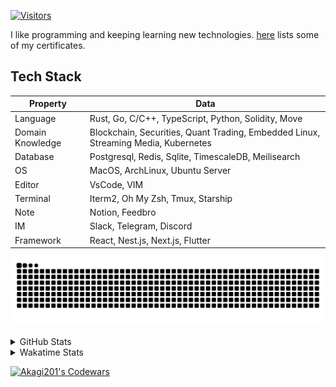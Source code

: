 <!-- markdownlint-disable MD041 MD010 MD033 -->
[![Visitors](https://api.visitorbadge.io/api/daily?path=Akagi201%2FAkagi201&label=Visitors%20Today&countColor=%2337d67a)](https://visitorbadge.io/status?path=Akagi201%2FAkagi201)

I like programming and keeping learning new technologies. [here](https://github.com/Akagi201/blockchain) lists some of my certificates.

## Tech Stack

| Property         	| Data                                                                               	|
|------------------	|------------------------------------------------------------------------------------	|
| Language         	| Rust, Go, C/C++, TypeScript, Python, Solidity, Move                                 |
| Domain Knowledge 	| Blockchain, Securities, Quant Trading, Embedded Linux, Streaming Media, Kubernetes 	|
| Database         	| Postgresql, Redis, Sqlite, TimescaleDB, Meilisearch                                 |
| OS               	| MacOS, ArchLinux, Ubuntu Server                                                     |
| Editor           	| VsCode, VIM                                                                        	|
| Terminal          | Iterm2, Oh My Zsh, Tmux, Starship                                                   |
| Note             	| Notion, Feedbro                                                                    	|
| IM               	| Slack, Telegram, Discord                                                            |
| Framework         | React, Nest.js, Next.js, Flutter                                                   	|

[![github contribution grid snake animation](https://raw.githubusercontent.com/Akagi201/Akagi201/output/github-contribution-grid-snake.svg#gh-light-mode-only)](https://github.com/Akagi201)

<details>
<summary>GitHub Stats</summary>
  <a href="https://github.com/Akagi201"><img alt="Profile Detail" src="https://raw.githubusercontent.com/Akagi201/Akagi201/master/profile-summary-card-output/dracula/0-profile-details.svg" /></a>
  <a href="https://github.com/Akagi201"><img alt="Github Stats" src="https://raw.githubusercontent.com/Akagi201/Akagi201/master/profile-summary-card-output/dracula/3-stats.svg" /></a>
  <a href="https://github.com/Akagi201"><img alt="Lang By Commits" src="https://raw.githubusercontent.com/Akagi201/Akagi201/master/profile-summary-card-output/dracula/2-most-commit-language.svg" /></a>
</details>

<details>
<summary>Wakatime Stats</summary>
<br>

<!--START_SECTION:waka-->

```text
From: 19 May 2023 - To: 26 May 2023

Total Time: 52 hrs 20 mins

Other             41 hrs          ███████████████████▓░░░░░   78.36 %
Rust              4 hrs 11 mins   ██░░░░░░░░░░░░░░░░░░░░░░░   07.99 %
sh                4 hrs 10 mins   ██░░░░░░░░░░░░░░░░░░░░░░░   07.96 %
Solidity          1 hr 31 mins    ▓░░░░░░░░░░░░░░░░░░░░░░░░   02.90 %
Markdown          32 mins         ▒░░░░░░░░░░░░░░░░░░░░░░░░   01.04 %
TOML              32 mins         ▒░░░░░░░░░░░░░░░░░░░░░░░░   01.03 %
TypeScript        6 mins          ░░░░░░░░░░░░░░░░░░░░░░░░░   00.21 %
Go                4 mins          ░░░░░░░░░░░░░░░░░░░░░░░░░   00.13 %
Makefile          4 mins          ░░░░░░░░░░░░░░░░░░░░░░░░░   00.13 %
Bash              2 mins          ░░░░░░░░░░░░░░░░░░░░░░░░░   00.06 %
```

<!--END_SECTION:waka-->

</details>

<a href="https://www.codewars.com/users/Akagi201"><img alt="Akagi201's Codewars" src="https://www.codewars.com/users/Akagi201/badges/small"></a>
